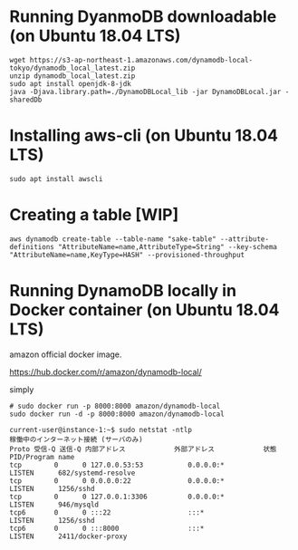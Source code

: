# Running DyanmoDB downloadable (on Ubuntu 18.04 LTS)

```
wget https://s3-ap-northeast-1.amazonaws.com/dynamodb-local-tokyo/dynamodb_local_latest.zip
unzip dynamodb_local_latest.zip
sudo apt install openjdk-8-jdk
java -Djava.library.path=./DynamoDBLocal_lib -jar DynamoDBLocal.jar -sharedDb
```

# Installing aws-cli (on Ubuntu 18.04 LTS)

```
sudo apt install awscli
```

# Creating a table [WIP]

```
aws dynamodb create-table --table-name "sake-table" --attribute-definitions "AttributeName=name,AttributeType=String" --key-schema "AttributeName=name,KeyType=HASH" --provisioned-throughput
```

# Running DynamoDB locally in Docker container (on Ubuntu 18.04 LTS)

amazon official docker image.

https://hub.docker.com/r/amazon/dynamodb-local/

simply

```
# sudo docker run -p 8000:8000 amazon/dynamodb-local
sudo docker run -d -p 8000:8000 amazon/dynamodb-local
```

```
current-user@instance-1:~$ sudo netstat -ntlp
稼働中のインターネット接続 (サーバのみ)
Proto 受信-Q 送信-Q 内部アドレス            外部アドレス            状態       PID/Program name
tcp        0      0 127.0.0.53:53           0.0.0.0:*               LISTEN      682/systemd-resolve
tcp        0      0 0.0.0.0:22              0.0.0.0:*               LISTEN      1256/sshd
tcp        0      0 127.0.0.1:3306          0.0.0.0:*               LISTEN      946/mysqld
tcp6       0      0 :::22                   :::*                    LISTEN      1256/sshd
tcp6       0      0 :::8000                 :::*                    LISTEN      2411/docker-proxy
```
